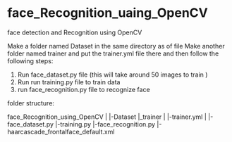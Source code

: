 # face_Recognition_uaing_OpenCV
face detection and Recognition using OpenCV

Make a folder named Dataset in the same directory as of file 
Make another folder named trainer and put the trainer.yml file there
and then follow the following steps:

1) Run face_dataset.py file (this will take around 50 images to train )
2) Run run training.py file to train data 
3) run face_recognition.py file to recognize face 


folder structure:

face_Recognition_using_OpenCV
  |
  |-Dataset
  |_trainer
  |    |-trainer.yml
  |
  |-face_dataset.py
  |-training.py
  |-face_recognition.py
  |-haarcascade_frontalface_default.xml
